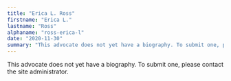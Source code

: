 ```yaml
---
title: "Erica L. Ross"
firstname: "Erica L."
lastname: "Ross"
alphaname: "ross-erica-l"
date: "2020-11-30"
summary: "This advocate does not yet have a biography. To submit one, please contact the site administrator."
---
```

This advocate does not yet have a biography. To submit one, please contact the site administrator.

